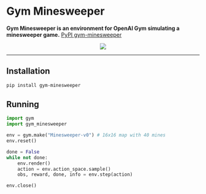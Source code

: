 # Gym Minesweeper
**Gym Minesweeper is an environment for OpenAI Gym simulating a minesweeper game.** [PyPI gym-minesweeper](https://pypi.org/project/gym-minesweeper/)

<p align="center">
<img align="center" src="https://jeffreyyao.github.io/images/minesweeper_solver.gif"/>
</p>

---

## Installation

```bash
pip install gym-minesweeper
```

## Running

```python
import gym
import gym_minesweeper

env = gym.make("Minesweeper-v0") # 16x16 map with 40 mines
env.reset()

done = False
while not done:
    env.render()
    action = env.action_space.sample()
    obs, reward, done, info = env.step(action)

env.close()
```